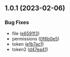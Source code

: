 ## 1.0.1 (2023-02-06)


### Bug Fixes

* file ([e6591f3](https://github.com/cerico/chandler/commit/e6591f37d09f9d4e9cf4c09fef727a37f1b80750))
* permissions ([0f6b0e5](https://github.com/cerico/chandler/commit/0f6b0e54b98ad068cf6cb601a618ab9dce648c8d))
* token ([e1b7ac1](https://github.com/cerico/chandler/commit/e1b7ac1fd0972ea28b21ec19d13815aae423ef8d))
* token2 ([d47ea41](https://github.com/cerico/chandler/commit/d47ea4157c596475cb3732eb89250ac3fcf67995))



